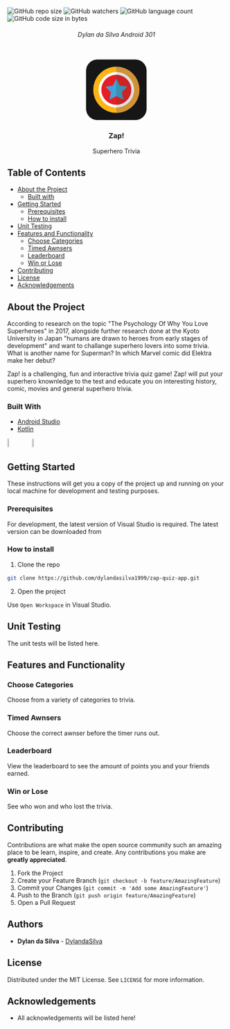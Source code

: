 <!-- PROJECT LOGO -->
<br />

![GitHub repo size](https://img.shields.io/github/repo-size/dylandasilva1999/zap-quiz-app?color=%23e61e25)
![GitHub watchers](https://img.shields.io/github/watchers/dylandasilva1999/zap-quiz-app?color=%23e61e25)
![GitHub language count](https://img.shields.io/github/languages/count/dylandasilva1999/zap-quiz-app?color=%23e61e25)
![GitHub code size in bytes](https://img.shields.io/github/languages/code-size/dylandasilva1999/zap-quiz-app?color=%23e61e25)

<h6 align="center">Dylan da Silva Android 301</h6>
<p align="center">
</br>
   
  <a href="https://github.com/dylandasilva1999/zap-quiz-app ">
    <img src="Images/App Icon.png" alt="Logo" width="140" height="140">
  </a>
  
  <h3 align="center">Zap!</h3>

  <p align="center">
    Superhero Trivia
  </p>


<!-- TABLE OF CONTENTS -->
## Table of Contents

* [About the Project](#about-the-project)
  * [Built with](#built-with)
* [Getting Started](#getting-started)
  * [Prerequisites](#prerequisites)
  * [How to install](#how-to-install)
* [Unit Testing](#unit-testing)
* [Features and Functionality](#features-and-functionality)
   * [Choose Categories](#choose-category)
   * [Timed Awnsers](#timed-awnsers)
   * [Leaderboard](#leaderboard)
   * [Win or Lose](#win-or-lose)
* [Contributing](#contributing)
* [License](#license)
* [Acknowledgements](#acknowledgements)



<!--PROJECT DESCRIPTION-->
## About the Project

According to research on the topic "The Psychology Of Why You Love Superheroes" in 2017, alongside further research done at the Kyoto University in Japan "humans are drawn to heroes from early stages of development" and want to challange superhero lovers into some trivia. What is another name for Superman? In which Marvel comic did Elektra make her debut?

Zap! is a challenging, fun and interactive trivia quiz game! Zap! will put your superhero knownledge to the test and educate you on interesting history, comic, movies and general superhero trivia.

### Built With

* [Android Studio](https://developer.android.com/studio)
* [Kotlin](https://kotlinlang.org/)

<img src="https://upload.wikimedia.org/wikipedia/commons/3/34/Android_Studio_icon.svg" width="5%" height="5%">&nbsp;&nbsp;&nbsp;&nbsp;&nbsp;&nbsp;&nbsp;&nbsp;<img src="https://upload.wikimedia.org/wikipedia/commons/b/b5/Kotlin-logo.png" width="5%" height="5%">&nbsp;&nbsp;&nbsp;&nbsp;&nbsp;&nbsp;&nbsp;&nbsp;

<!-- GETTING STARTED -->
## Getting Started

These instructions will get you a copy of the project up and running on your local machine for development and testing purposes.

### Prerequisites

For development, the latest version of Visual Studio is required. The latest version can be downloaded from 

### How to install
 
1. Clone the repo
```sh
git clone https://github.com/dylandasilva1999/zap-quiz-app.git
```
2. Open the project

Use `Open Workspace` in Visual Studio.

## Unit Testing

The unit tests will be listed here.

<!-- FEATURES AND FUNCTIONALITY-->
## Features and Functionality

### Choose Categories

Choose from a variety of categories to trivia.

### Timed Awnsers

Choose the correct awnser before the timer runs out.

### Leaderboard

View the leaderboard to see the amount of points you and your friends earned.

### Win or Lose

See who won and who lost the trivia.

<!-- CONTRIBUTING -->
## Contributing

Contributions are what make the open source community such an amazing place to be learn, inspire, and create. Any contributions you make are **greatly appreciated**.

1. Fork the Project
2. Create your Feature Branch (`git checkout -b feature/AmazingFeature`)
3. Commit your Changes (`git commit -m 'Add some AmazingFeature'`)
4. Push to the Branch (`git push origin feature/AmazingFeature`)
5. Open a Pull Request

<!-- AUTHORS -->
## Authors

* **Dylan da Silva** - [DylandaSilva](https://github.com/dylandasilva1999)

<!-- LICENSE -->
## License

Distributed under the MIT License. See `LICENSE` for more information.

<!-- ACKNOWLEDGEMENTS -->
## Acknowledgements

* All acknowledgements will be listed here!

<!-- MARKDOWN LINKS & IMAGES -->
[image1]: Images/1.png
[image2]: Images/2.png
[image3]: Images/3.png
